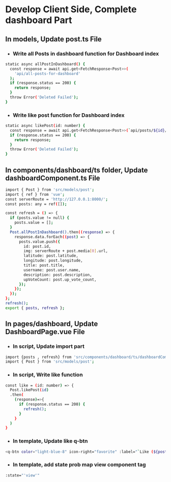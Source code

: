# Develop Client Side, Complete dashboard Part

## In models, Update post.ts File
- ### Write all Posts in dashboard function for Dashboard index
```bash
static async allPostInDashboard() {
  const response = await api.get<FetchResponse<Post>>(
    'api/all-posts-for-dashboard'
  );
  if (response.status == 200) {
    return response;
  }
  throw Error('Deleted Failed');
}
```
- ### Write like post function for Dashboard index
```bash
static async likePost(id: number) {
  const response = await api.get<FetchResponse<Post>>(`api/posts/${id}/like`);
  if (response.status == 200) {
    return response;
  }
  throw Error('Deleted Failed');
}
```
## In components/dashboard/ts folder, Update dashboardComponent.ts File
```bash
import { Post } from 'src/models/post';
import { ref } from 'vue';
const serverRoute = 'http://127.0.0.1:8000/';
const posts: any = ref([]);

const refresh = () => {
  if (posts.value != null) {
    posts.value = [];
  }
  Post.allPostInDashboard().then((response) => {
    response.data.forEach((post) => {
      posts.value.push({
        id: post.id,
        img: serverRoute + post.media[0].url,
        latitude: post.latitude,
        longitude: post.longitude,
        title: post.title,
        username: post.user.name,
        description: post.description,
        upVoteCount: post.up_vote_count,
      });
    });
  });
};
refresh();
export { posts, refresh };
```

## In pages/dashboard, Update DashboardPage.vue File
- ### In script, Update import part
```bash
import {posts , refresh} from 'src/components/dashboard/ts/dashboardComponent'
import { Post } from 'src/models/post';
```
- ### In script, Write like function
```bash
const like = (id: number) => {
  Post.likePost(id)
  .then(
    (response)=>{
      if (response.status == 200) {
        refresh();
      }
    }
  )
}
```
- ### In template, Update like q-btn
```bash
<q-btn color="light-blue-8" icon-right="favorite" :label="`Like (${post.upVoteCount})`" @click="like(post.id)"/>
```
- ### In template, add state prob map view component tag
```bash
:state="'view'"
```



